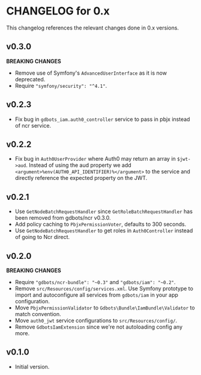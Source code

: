 # CHANGELOG for 0.x
This changelog references the relevant changes done in 0.x versions.


## v0.3.0
__BREAKING CHANGES__

* Remove use of Symfony's `AdvancedUserInterface` as it is now deprecated.
* Require `"symfony/security": "^4.1"`.


## v0.2.3
* Fix bug in `gdbots_iam.auth0_controller` service to pass in pbjx instead of ncr service.


## v0.2.2
* Fix bug in `Auth0UserProvider` where Auth0 may return an array in `$jwt->aud`.  Instead of using the aud property we add `<argument>%env(AUTH0_API_IDENTIFIER)%</argument>` to the service and directly reference the expected property on the JWT.


## v0.2.1
* Use `GetNodeBatchRequestHandler` since `GetRoleBatchRequestHandler` has been removed from gdbots/ncr v0.3.0.
* Add policy caching to `PbjxPermissionVoter`, defaults to 300 seconds.
* Use `GetNodeBatchRequestHandler` to get roles in `Auth0Controller` instead of going to Ncr direct.


## v0.2.0
__BREAKING CHANGES__

* Require `"gdbots/ncr-bundle": "~0.3"` and `"gdbots/iam": "~0.2"`.
* Remove `src/Resources/config/services.xml`.  Use Symfony prototype to import and autoconfigure all services from `gdbots/iam` in your app configuration.
* Move `PbjxPermissionValidator` to `Gdbots\Bundle\IamBundle\Validator` to match convention.
* Move `auth0_jwt` service configurations to `src/Resources/config/`.
* Remove `GdbotsIamExtension` since we're not autoloading config any more.


## v0.1.0
* Initial version.
